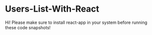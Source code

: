 # Users-List-With-React
 Hi! Please make sure to install react-app in your system before running these code snapshots!
